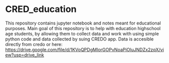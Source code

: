 # CRED_education
This repository contains jupyter notebook and notes meant for educational purposes. 
Main goal of this repository is to help with education highschool age students, by allowing them to collect data and work with using simple python code and data collected by suing CREDO app.
Data is accesible directly from credo or here: https://drive.google.com/file/d/1KVoQPDgMIorGOPvNoaPiOluJNDZx2zqX/view?usp=drive_link
